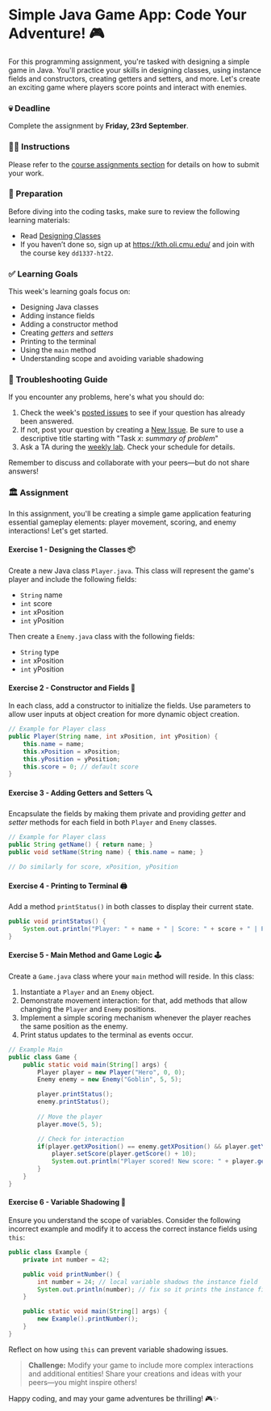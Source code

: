 # Simple Java Game App: Code Your Adventure! 🎮

For this programming assignment, you're tasked with designing a simple game in Java. You'll practice your skills in designing classes, using instance fields and constructors, creating getters and setters, and more. Let's create an exciting game where players score points and interact with enemies.

### 💀 Deadline

Complete the assignment by **Friday, 23rd September**.

### 👩‍🏫 Instructions

Please refer to the [course assignments section](https://gits-15.sys.kth.se/inda-22/course-instructions#assignments) for details on how to submit your work.

### 📝 Preparation

Before diving into the coding tasks, make sure to review the following learning materials:

- Read [Designing Classes](https://kth.oli.cmu.edu/jcourse/webui/syllabus/module.do?context=f5e5a808ac1f088812f2a8ce315bac60)
- If you haven’t done so, sign up at https://kth.oli.cmu.edu/ and join with the course key `dd1337-ht22`.

### ✅ Learning Goals

This week's learning goals focus on:

- Designing Java classes
- Adding instance fields
- Adding a constructor method
- Creating *getters* and *setters*
- Printing to the terminal
- Using the `main` method
- Understanding scope and avoiding variable shadowing

### 🚨 Troubleshooting Guide

If you encounter any problems, here's what you should do:

1. Check the week's [posted issues](https://gits-15.sys.kth.se/inda-22/help/issues) to see if your question has already been answered.
2. If not, post your question by creating a [New Issue](https://gits-15.sys.kth.se/inda-22/help/issues/new). Be sure to use a descriptive title starting with "Task *x*: *summary of problem*"
3. Ask a TA during the [weekly lab](https://queue.csc.kth.se/Queue/INDA). Check your schedule for details.

Remember to discuss and collaborate with your peers—but do not share answers!

### 🏛 Assignment

In this assignment, you'll be creating a simple game application featuring essential gameplay elements: player movement, scoring, and enemy interactions! Let's get started.

#### Exercise 1 - Designing the Classes 📦

Create a new Java class `Player.java`. This class will represent the game's player and include the following fields:

- `String` name
- `int` score
- `int` xPosition
- `int` yPosition

Then create a `Enemy.java` class with the following fields:

- `String` type
- `int` xPosition
- `int` yPosition

#### Exercise 2 - Constructor and Fields 🔧

In each class, add a constructor to initialize the fields. Use parameters to allow user inputs at object creation for more dynamic object creation.

```java
// Example for Player class
public Player(String name, int xPosition, int yPosition) {
    this.name = name;
    this.xPosition = xPosition;
    this.yPosition = yPosition;
    this.score = 0; // default score
}
```

#### Exercise 3 - Adding Getters and Setters 🔍

Encapsulate the fields by making them private and providing *getter* and *setter* methods for each field in both `Player` and `Enemy` classes.

```java
// Example for Player class
public String getName() { return name; }
public void setName(String name) { this.name = name; }

// Do similarly for score, xPosition, yPosition
```

#### Exercise 4 - Printing to Terminal 🖨️

Add a method `printStatus()` in both classes to display their current state.

```java
public void printStatus() {
    System.out.println("Player: " + name + " | Score: " + score + " | Position: (" + xPosition + ", " + yPosition + ")");
}
```

#### Exercise 5 - Main Method and Game Logic 🕹️

Create a `Game.java` class where your `main` method will reside. In this class:

1. Instantiate a `Player` and an `Enemy` object.
2. Demonstrate movement interaction: for that, add methods that allow changing the `Player` and `Enemy` positions.
3. Implement a simple scoring mechanism whenever the player reaches the same position as the enemy.
4. Print status updates to the terminal as events occur.

```java
// Example Main
public class Game {
    public static void main(String[] args) {
        Player player = new Player("Hero", 0, 0);
        Enemy enemy = new Enemy("Goblin", 5, 5);

        player.printStatus();
        enemy.printStatus();
        
        // Move the player
        player.move(5, 5);

        // Check for interaction
        if(player.getXPosition() == enemy.getXPosition() && player.getYPosition() == enemy.getYPosition()) {
            player.setScore(player.getScore() + 10);
            System.out.println("Player scored! New score: " + player.getScore());
        }
    }
}
```

#### Exercise 6 - Variable Shadowing 🧠

Ensure you understand the scope of variables. Consider the following incorrect example and modify it to access the correct instance fields using `this`:

```java
public class Example {
    private int number = 42;

    public void printNumber() {
        int number = 24; // local variable shadows the instance field
        System.out.println(number); // fix so it prints the instance field
    }

    public static void main(String[] args) {
        new Example().printNumber();
    }
}
```

Reflect on how using `this` can prevent variable shadowing issues. 

> **Challenge:** Modify your game to include more complex interactions and additional entities! Share your creations and ideas with your peers—you might inspire others!

Happy coding, and may your game adventures be thrilling! 🎮✨